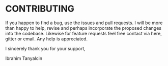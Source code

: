 # CONTRIBUTING

If you happen to find a bug, use the issues and pull requests. I will be more than happy to help, revise and perhaps incorporate
the proposed changes into the codebase. Likewise for feature requests feel free contact via here, gitter or email. Any help is appreciated.

I sincerely thank you for your support,

Ibrahim Tanyalcin
